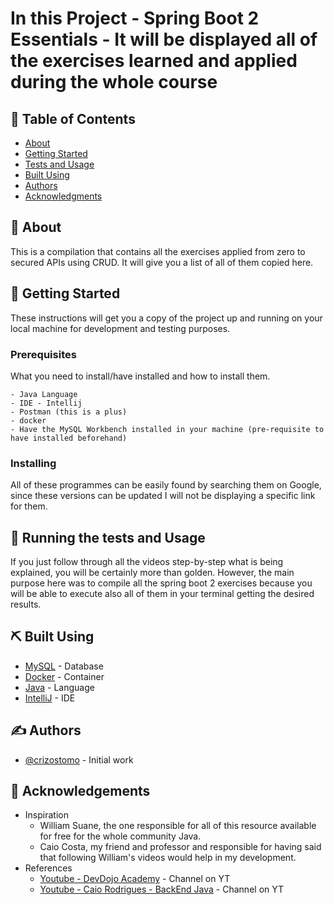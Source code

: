 # In this Project - Spring Boot 2 Essentials - It will be displayed all of the exercises learned and applied during the whole course

## 📝 Table of Contents

- [About](#about)
- [Getting Started](#getting_started)
- [Tests and Usage](#usage)
- [Built Using](#built_using)
- [Authors](#authors)
- [Acknowledgments](#acknowledgement)

## 🧐 About <a name = "about"></a>

This is a compilation that contains all the exercises applied from zero to secured APIs using CRUD. It will give you a list of all of them copied here.

## 🏁 Getting Started <a name = "getting_started"></a>

These instructions will get you a copy of the project up and running on your local machine for development and testing purposes.

### Prerequisites

What you need to install/have installed and how to install them.

```
- Java Language
- IDE - Intellij
- Postman (this is a plus)
- docker
- Have the MySQL Workbench installed in your machine (pre-requisite to have installed beforehand) 
```

### Installing

All of these programmes can be easily found by searching them on Google, since these versions can be updated I will not be displaying a specific link for them.


## 🔧 Running the tests and Usage <a name = "usage"></a>

If you just follow through all the videos step-by-step what is being explained, you will be certainly more than golden.
However, the main purpose here was to compile all the spring boot 2 exercises
because you will be able to execute also all of them in your terminal 
getting the desired results.


## ⛏️ Built Using <a name = "built_using"></a>

- [MySQL](https://https://www.mysql.com/) - Database
- [Docker](https://www.docker.com/products/docker-desktop/) - Container
- [Java](https://www.oracle.com/java/technologies/java-se-glance.html) - Language
- [IntelliJ](https://www.jetbrains.com/idea/download/#section=windows) - IDE

## ✍️ Authors <a name = "authors"></a>

- [@crizostomo](https://https://github.com/crizostomo) - Initial work

## 🎉 Acknowledgements <a name = "acknowledgement"></a>

- Inspiration
    - William Suane, the one responsible for all of this resource available for free for the whole community Java.
    - Caio Costa, my friend and professor and responsible for having said that following William's videos would help in my development.
- References
    - [Youtube - DevDojo Academy](https://www.youtube.com/playlist?list=PL0Un1HNdB4jHTXBeJ8u3Kaz0NMxuMkmOY) - Channel on YT
    - [Youtube - Caio Rodrigues - BackEnd Java](https://www.youtube.com/c/CaioRodriguesBackEndJava) - Channel on YT
